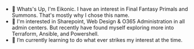 - 👋 Whats's Up, I'm Eikonic. I have an interest in Final Fantasy Primals and Summons. That's mostly why I chose this name.
- 👀 I'm interested in Sharepoint, Web Design & O365 Administration in all admin centers. But recently have found myself exploring more into Terraform, Ansible, and Powershell.
- 🌱 I’m currently learning to do what ever strikes my interest at the time. 

<!---
B0XB0XB0X/B0XB0XB0X is a ✨ special ✨ repository because its `README.md` (this file) appears on your GitHub profile.
You can click the Preview link to take a look at your changes.
--->
